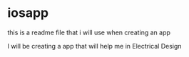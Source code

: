 # iosapp

this is a readme file that i will use when creating an app

I will be creating a app that will help me in Electrical Design
